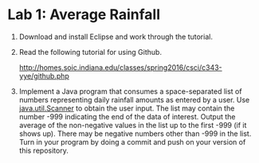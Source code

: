 # Lab 1: Average Rainfall

1. Download and install Eclipse and work through the tutorial.

2. Read the following tutorial for using Github.

   http://homes.soic.indiana.edu/classes/spring2016/csci/c343-yye/github.php

3. Implement a Java program that consumes a space-separated list of
   numbers representing daily rainfall amounts as entered by a user.
   Use
   [java.util.Scanner](https://docs.oracle.com/javase/8/docs/api/java/util/Scanner.html)
   to obtain the user input.  The list may contain the number -999
   indicating the end of the data of interest.  Output the average of
   the non-negative values in the list up to the first -999 (if it
   shows up).  There may be negative numbers other than -999 in the
   list. Turn in your program by doing a commit and push on your
   version of this repository.
